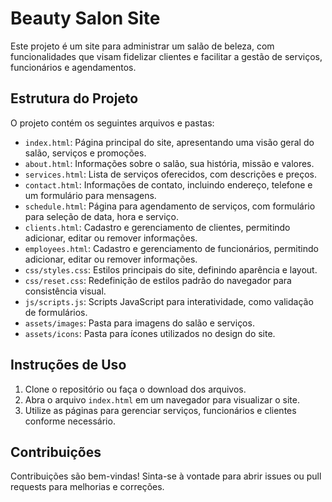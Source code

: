 # Beauty Salon Site

Este projeto é um site para administrar um salão de beleza, com funcionalidades que visam fidelizar clientes e facilitar a gestão de serviços, funcionários e agendamentos.

## Estrutura do Projeto

O projeto contém os seguintes arquivos e pastas:

- `index.html`: Página principal do site, apresentando uma visão geral do salão, serviços e promoções.
- `about.html`: Informações sobre o salão, sua história, missão e valores.
- `services.html`: Lista de serviços oferecidos, com descrições e preços.
- `contact.html`: Informações de contato, incluindo endereço, telefone e um formulário para mensagens.
- `schedule.html`: Página para agendamento de serviços, com formulário para seleção de data, hora e serviço.
- `clients.html`: Cadastro e gerenciamento de clientes, permitindo adicionar, editar ou remover informações.
- `employees.html`: Cadastro e gerenciamento de funcionários, permitindo adicionar, editar ou remover informações.
- `css/styles.css`: Estilos principais do site, definindo aparência e layout.
- `css/reset.css`: Redefinição de estilos padrão do navegador para consistência visual.
- `js/scripts.js`: Scripts JavaScript para interatividade, como validação de formulários.
- `assets/images`: Pasta para imagens do salão e serviços.
- `assets/icons`: Pasta para ícones utilizados no design do site.

## Instruções de Uso

1. Clone o repositório ou faça o download dos arquivos.
2. Abra o arquivo `index.html` em um navegador para visualizar o site.
3. Utilize as páginas para gerenciar serviços, funcionários e clientes conforme necessário.

## Contribuições

Contribuições são bem-vindas! Sinta-se à vontade para abrir issues ou pull requests para melhorias e correções.